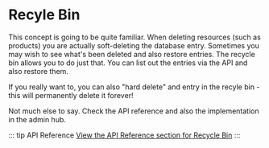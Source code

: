 # Recyle Bin

This concept is going to be quite familiar. When deleting resources (such as products) you are actually soft-deleting the database entry. Sometimes you may wish to see what's been deleted and also restore entries. The recycle bin allows you to do just that. You can list out the entries via the API and also restore them.

If you really want to, you can also "hard delete" and entry in the recyle bin - this will permanently delete it forever!

Not much else to say. Check the API reference and also the implementation in the admin hub.

::: tip API Reference
[View the API Reference section for Recycle Bin](https://api-reference.getcandy.io/#tag/Recycle-Bin)
:::


